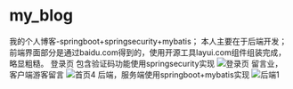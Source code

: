 # my_blog
我的个人博客-springboot+springsecurity+mybatis；
本人主要在于后端开发；
前端界面部分是通过baidu.com得到的，使用开源工具layui.com组件组装完成，略显粗糙。
登录页
包含验证码功能使用springsecurity实现
![登录页](https://user-images.githubusercontent.com/72128933/130383053-b2ca5554-4180-4fa3-a531-51af6add7dd3.png)
留言业，客户端游客留言
![首页4](https://user-images.githubusercontent.com/72128933/130383093-ca79a299-f276-4893-bcd2-aca556eecb4a.png)
后端，服务端使用springboot+mybatis实现
![后端1](https://user-images.githubusercontent.com/72128933/130383132-35521845-e52a-444c-a13e-167da21e7d61.png)
